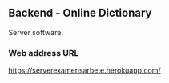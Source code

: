 ## Backend - Online Dictionary
Server software.

### Web address URL
https://serverexamensarbete.herokuapp.com/